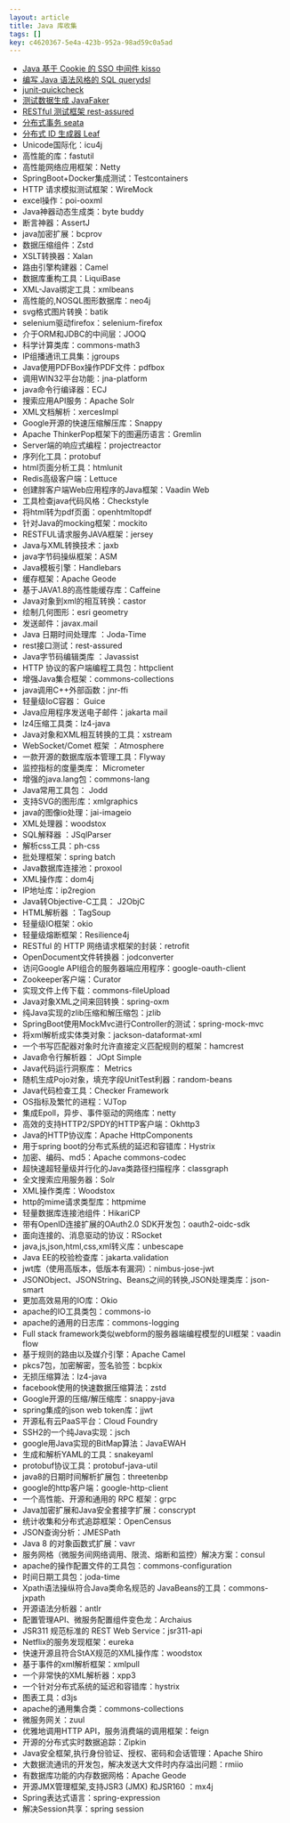 ```yaml
---
layout: article
title: Java 库收集
tags: []
key: c4620367-5e4a-423b-952a-98ad59c0a5ad
---
```


* [Java 基于 Cookie 的 SSO 中间件 kisso](https://gitee.com/baomidou/kisso)
* [编写 Java 语法风格的 SQL querydsl](http://www.querydsl.com/)
* [junit-quickcheck](https://github.com/pholser/junit-quickcheck)
* [测试数据生成 JavaFaker](https://github.com/DiUS/java-faker)
* [RESTful 测试框架 rest-assured](https://github.com/rest-assured/rest-assured)
* [分布式事务 seata](https://github.com/seata/seata)
* [分布式 ID 生成器 Leaf](https://github.com/Meituan-Dianping/Leaf/blob/master/README_CN.md)
*  Unicode国际化：icu4j
*  高性能的库：fastutil
*  高性能网络应用框架：Netty
*  SpringBoot+Docker集成测试：Testcontainers
*  HTTP 请求模拟测试框架：WireMock
*  excel操作：poi-ooxml
*  Java神器动态生成类：byte buddy
*  断言神器：AssertJ
*  java加密扩展：bcprov
*  数据压缩组件：Zstd
*  XSLT转换器：Xalan
*  路由引擎构建器：Camel
*  数据库重构工具：LiquiBase
*  XML-Java绑定工具：xmlbeans
*  高性能的,NOSQL图形数据库：neo4j
*  svg格式图片转换：batik
*  selenium驱动firefox：selenium-firefox
*  介于ORM和JDBC的中间层：JOOQ
*  科学计算类库：commons-math3
*  IP组播通讯工具集：jgroups
*  Java使用PDFBox操作PDF文件：pdfbox
*  调用WIN32平台功能：jna-platform
*  java命令行编译器：ECJ
*  搜索应用API服务：Apache Solr
*  XML文档解析：xercesImpl
*  Google开源的快速压缩解压库：Snappy
*  Apache ThinkerPop框架下的图遍历语言：Gremlin
*  Server端的响应式编程：projectreactor
*  序列化工具：protobuf
*  html页面分析工具：htmlunit
*  Redis高级客户端：Lettuce
*  创建胖客户端Web应用程序的Java框架：Vaadin Web
*  工具检查java代码风格：Checkstyle
*  将html转为pdf页面：openhtmltopdf
*  针对Java的mocking框架：mockito
*  RESTFUL请求服务JAVA框架：jersey
*  Java与XML转换技术：jaxb
*  java字节码操纵框架：ASM
*  Java模板引擎：Handlebars
*  缓存框架：Apache Geode
*  基于JAVA1.8的高性能缓存库：Caffeine
*  Java对象到xml的相互转换：castor
*  绘制几何图形：esri geometry
*  发送邮件：javax.mail
*  Java 日期时间处理库 ：Joda-Time
*  rest接口测试：rest-assured
*  Java字节码编辑类库 ：Javassist
*  HTTP 协议的客户端编程工具包：httpclient
*  增强Java集合框架：commons-collections
*  java调用C++外部函数：jnr-ffi
*  轻量级IoC容器： Guice
*  Java应用程序发送电子邮件：jakarta mail
*  lz4压缩工具类：lz4-java
*  Java对象和XML相互转换的工具：xstream
*  WebSocket/Comet 框架 ：Atmosphere
*  一款开源的数据库版本管理工具：Flyway
*  监控指标的度量类库： Micrometer
*  增强的java.lang包：commons-lang
*  Java常用工具包： Jodd
*  支持SVG的图形库：xmlgraphics
*  java的图像io处理：jai-imageio
*  XML处理器：woodstox
*  SQL解释器 ：JSqlParser
*  解析css工具：ph-css
*  批处理框架：spring batch
*  Java数据库连接池：proxool
*  XML操作库：dom4j
*  IP地址库：ip2region
*  Java转Objective-C工具： J2ObjC
*  HTML解析器 ：TagSoup
*  轻量级IO框架：okio
*  轻量级熔断框架：Resilience4j
*  RESTful 的 HTTP 网络请求框架的封装：retrofit
*  OpenDocument文件转换器：jodconverter
*  访问Google API组合的服务器端应用程序：google-oauth-client
*  Zookeeper客户端：Curator
*  实现文件上传下载：commons-fileUpload
*  Java对象XML之间来回转换：spring-oxm
*  纯Java实现的zlib压缩和解压缩包：jzlib
*  SpringBoot使用MockMvc进行Controller的测试：spring-mock-mvc
*  将xml解析成实体类对象：jackson-dataformat-xml
*  一个书写匹配器对象时允许直接定义匹配规则的框架：hamcrest
*  Java命令行解析器： JOpt Simple
*  Java代码运行洞察库： Metrics
*  随机生成Pojo对象，填充字段UnitTest利器：random-beans
*  Java代码检查工具：Checker Framework
*  OS指标及繁忙的进程：VJTop
*  集成Epoll，异步、事件驱动的网络库：netty
*  高效的支持HTTP2/SPDY的HTTP客户端：Okhttp3
*  Java的HTTP协议库：Apache HttpComponents
*  用于spring boot的分布式系统的延迟和容错库：Hystrix
*  加密、编码、md5：Apache commons-codec
*  超快速超轻量级并行化的Java类路径扫描程序：classgraph
*  全文搜索应用服务器：Solr
*  XML操作类库：Woodstox
*  http的mime请求类型库：httpmime
*  轻量数据库连接池组件：HikariCP
*  带有OpenID连接扩展的OAuth2.0 SDK开发包：oauth2-oidc-sdk
*  面向连接的、消息驱动的协议：RSocket
*  java,js,json,html,css,xml转义库：unbescape
*  Java EE的校验检查库：jakarta.validation
*  jwt库（使用高版本，低版本有漏洞）：nimbus-jose-jwt
*  JSONObject、JSONString、Beans之间的转换,JSON处理类库：json-smart
*  更加高效易用的IO库：Okio
*  apache的IO工具类包：commons-io
*  apache的通用的日志库：commons-logging
*  Full stack framework类似webform的服务器端编程模型的UI框架：vaadin flow
*  基于规则的路由以及媒介引擎：Apache Camel
*  pkcs7包，加密解密，签名验签：bcpkix
*  无损压缩算法：lz4-java
*  facebook使用的快速数据压缩算法：zstd
*  Google开源的压缩/解压缩库：snappy-java
*  spring集成的json web token库：jjwt
*  开源私有云PaaS平台：Cloud Foundry
*  SSH2的一个纯Java实现：jsch
*  google用Java实现的BitMap算法：JavaEWAH
*  生成和解析YAML的工具：snakeyaml
*  protobuf协议工具：protobuf-java-util
*  java8的日期时间解析扩展包：threetenbp
*  google的http客户端：google-http-client
*  一个高性能、开源和通用的 RPC 框架：grpc
*  Java加密扩展和Java安全套接字扩展：conscrypt
*  统计收集和分布式追踪框架：OpenCensus
*  JSON查询分析：JMESPath
*  Java 8 的对象函数式扩展：vavr
*  服务网格（微服务间网络调用、限流、熔断和监控）解决方案：consul
*  apache的操作配置文件的工具包：commons-configuration
*  时间日期工具包：joda-time
*  Xpath语法操纵符合Java类命名规范的 JavaBeans的工具：commons-jxpath
*  开源语法分析器：antlr
*  配置管理API、微服务配置组件变色龙：Archaius
*  JSR311 规范标准的 REST Web Service：jsr311-api
*  Netflix的服务发现框架：eureka
*  快速开源且符合StAX规范的XML操作库：woodstox
*  基于事件的xml解析框架：xmlpull
*  一个非常快的XML解析器：xpp3
*  一个针对分布式系统的延迟和容错库：hystrix
*  图表工具：d3js
*  apache的通用集合类：commons-collections
*  微服务网关：zuul
*  优雅地调用HTTP API，服务消费端的调用框架：feign
*  开源的分布式实时数据追踪：Zipkin
*  Java安全框架,执行身份验证、授权、密码和会话管理：Apache Shiro
*  大数据流通讯的开发包，解决发送大文件时内存溢出问题：rmiio
*  有数据库功能的内存数据网格：Apache Geode
*  开源JMX管理框架,支持JSR3 (JMX) 和JSR160 ：mx4j
*  Spring表达式语言：spring-expression
*  解决Session共享：spring session

